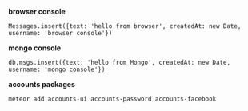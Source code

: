 **browser console**

```
Messages.insert({text: 'hello from browser', createdAt: new Date, username: 'browser console'})
```

**mongo console**

```
db.msgs.insert({text: 'hello from Mongo', createdAt: new Date, username: 'mongo console'})
```

**accounts packages**

```
meteor add accounts-ui accounts-password accounts-facebook
```